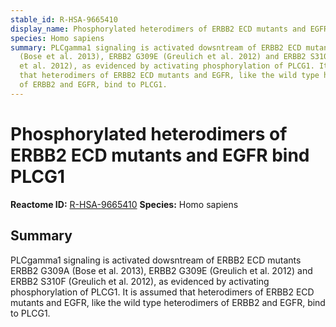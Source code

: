 ```yaml
---
stable_id: R-HSA-9665410
display_name: Phosphorylated heterodimers of ERBB2 ECD mutants and EGFR bind PLCG1
species: Homo sapiens
summary: PLCgamma1 signaling is activated dowsntream of ERBB2 ECD mutants ERBB2 G309A
  (Bose et al. 2013), ERBB2 G309E (Greulich et al. 2012) and ERBB2 S310F (Greulich
  et al. 2012), as evidenced by activating phosphorylation of PLCG1. It is assumed
  that heterodimers of ERBB2 ECD mutants and EGFR, like the wild type heterodimers
  of ERBB2 and EGFR, bind to PLCG1.
---
```


# Phosphorylated heterodimers of ERBB2 ECD mutants and EGFR bind PLCG1
**Reactome ID:** [R-HSA-9665410](https://reactome.org/content/detail/R-HSA-9665410)
**Species:** Homo sapiens

## Summary

PLCgamma1 signaling is activated dowsntream of ERBB2 ECD mutants ERBB2 G309A (Bose et al. 2013), ERBB2 G309E (Greulich et al. 2012) and ERBB2 S310F (Greulich et al. 2012), as evidenced by activating phosphorylation of PLCG1. It is assumed that heterodimers of ERBB2 ECD mutants and EGFR, like the wild type heterodimers of ERBB2 and EGFR, bind to PLCG1.
